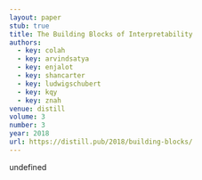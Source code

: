 ```yaml
---
layout: paper
stub: true
title: The Building Blocks of Interpretability
authors:
  - key: colah
  - key: arvindsatya
  - key: enjalot
  - key: shancarter
  - key: ludwigschubert
  - key: kqy
  - key: znah
venue: distill
volume: 3
number: 3
year: 2018
url: https://distill.pub/2018/building-blocks/
---
```

undefined